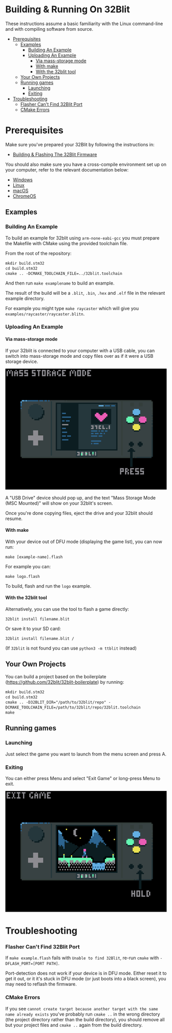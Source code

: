 # Building & Running On 32Blit <!-- omit in toc -->

These instructions assume a basic familiarity with the Linux command-line and with compiling software from source.

- [Prerequisites](#prerequisites)
  - [Examples](#examples)
    - [Building An Example](#building-an-example)
    - [Uploading An Example](#uploading-an-example)
      - [Via mass-storage mode](#via-mass-storage-mode)
      - [With make](#with-make)
      - [With the 32blit tool](#with-the-32blit-tool)
  - [Your Own Projects](#your-own-projects)
  - [Running games](#running-games)
    - [Launching](#launching)
    - [Exiting](#exiting)
- [Troubleshooting](#troubleshooting)
    - [Flasher Can't Find 32Blit Port](#flasher-cant-find-32blit-port)
    - [CMake Errors](#cmake-errors)

# Prerequisites

Make sure you've prepared your 32Blit by following the instructions in:

* [Building & Flashing The 32Blit Firmware](32Blit-Firmware.md#building--flashing-the-32blit-firmware)

You should also make sure you have a cross-compile environment set up on your computer, refer to the relevant documentation below:

* [Windows](Windows-WSL.md)
* [Linux](Linux.md)
* [macOS](macOS.md)
* [ChromeOS](ChromeOS.md)

## Examples

### Building An Example

To build an example for 32blit using `arm-none-eabi-gcc` you must prepare the Makefile with CMake using the provided toolchain file.

From the root of the repository:

```
mkdir build.stm32
cd build.stm32
cmake .. -DCMAKE_TOOLCHAIN_FILE=../32blit.toolchain
```

And then run `make examplename` to build an example.

The result of the build will be a `.blit`, `.bin`, `.hex` and `.elf` file in the relevant example directory.

For example you might type `make raycaster` which will give you `examples/raycaster/raycaster.blitn`.

### Uploading An Example

#### Via mass-storage mode

If your 32blit is connected to your computer with a USB cable, you can switch into mass-storage mode and copy files over as if it were a USB storage device.

![press the Home button](resources/enter-mass-storage-mode.png)

A "USB Drive" device should pop up, and the text "Mass Storage Mode (MSC Mounted)" will show on your 32blit's screen.

Once you're done copying files, eject the drive and your 32blit should resume.

#### With make

With your device out of DFU mode (displaying the game list), you can now run:

```
make [example-name].flash
```

For example you can:

```
make logo.flash
```

To build, flash and run the `logo` example.

#### With the 32blit tool

Alternatively, you can use the tool to flash a game directly:

```
32blit install filename.blit
```

Or save it to your SD card:

```
32blit install filename.blit /
```

(If `32blit` is not found you can use `python3 -m ttblit` instead)


## Your Own Projects

You can build a project based on the boilerplate (https://github.com/32blit/32blit-boilerplate) by running:

```
mkdir build.stm32
cd build.stm32
cmake .. -D32BLIT_DIR="/path/to/32blit/repo" -DCMAKE_TOOLCHAIN_FILE=/path/to/32blit/repo/32blit.toolchain
make
```

## Running games

### Launching

Just select the game you want to launch from the menu screen and press A.

### Exiting

You can either press Menu and select "Exit Game" or long-press Menu to exit.

![long press menu to exit a game](resources/exit-game.png)

# Troubleshooting

### Flasher Can't Find 32Blit Port

If `make example.flash` fails with `Unable to find 32Blit`, re-run `cmake` with `-DFLASH_PORT=[PORT PATH]`.  

Port-detection does not work if your device is in DFU mode. Either reset it to get it out, or it it's stuck in DFU mode (or just boots into a black screen), you may need to reflash the firmware.

### CMake Errors

If you see `cannot create target because another target with the same name already exists` you've probably run `cmake ..` in the wrong directory (the project directory rather than the build directory), you should remove all but your project files and `cmake ..` again from the build directory.
